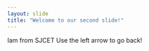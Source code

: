 ```yaml
---
layout: slide
title: "Welcome to our second slide!"
---
```

Iam from SJCET
Use the left arrow to go back!
